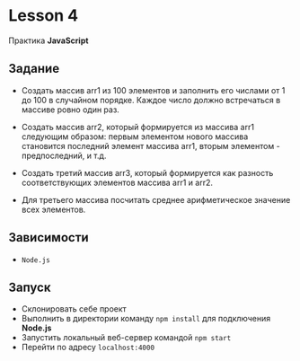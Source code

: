 # Lesson 4
Практика **JavaScript**

## Задание
* Создать массив arr1 из 100 элементов и заполнить его числами от 1 до 100 в случайном порядке. Каждое число должно встречаться в массиве ровно один раз.

* Создать массив arr2, который формируется из массива arr1 следующим образом:
первым элементом нового массива становится последний элемент массива arr1, вторым элементом - предпоследний, и т.д.

* Создать третий  массив arr3, который формируется как разность соответствующих элементов массива arr1 и arr2.

* Для третьего массива посчитать среднее арифметическое значение всех элементов.

## Зависимости
* `Node.js`

## Запуск
* Склонировать себе проект
* Выполнить в директории команду `npm install` для подключения **Node.js**
* Запустить локальный веб-сервер командой `npm start`
* Перейти по адресу `localhost:4000`
